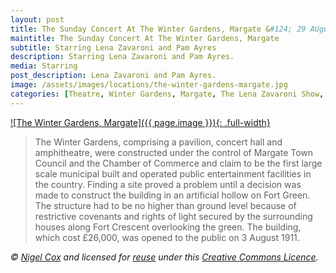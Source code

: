 ```yaml
---
layout: post
title: The Sunday Concert At The Winter Gardens, Margate &#124; 29 AUgust 1976
maintitle: The Sunday Concert At The Winter Gardens, Margate
subtitle: Starring Lena Zavaroni and Pam Ayres
description: Starring Lena Zavaroni and Pam Ayres.
media: Starring
post_description: Lena Zavaroni and Pam Ayres.
image: /assets/images/locations/the-winter-gardens-margate.jpg
categories: [Theatre, Winter Gardens, Margate, The Lena Zavaroni Show, OnThisDay29August]
---
```


[![The Winter Gardens, Margate]({{ page.image }}){: .full-width}](https://www.geograph.org.uk/photo/460492)

> The Winter Gardens, comprising a pavilion, concert hall and amphitheatre, were constructed under the control of Margate Town Council and the Chamber of Commerce and claim to be the first large scale municipal built and operated public entertainment facilities in the country. Finding a site proved a problem until a decision was made to construct the building in an artificial hollow on Fort Green. The structure had to be no higher than ground level because of restrictive covenants and rights of light secured by the surrounding houses along Fort Crescent overlooking the green. The building, which cost £26,000, was opened to the public on 3 August 1911.

<cite>&#169; [Nigel Cox](https://www.geograph.org.uk/profile/2798) and licensed for [reuse](https://www.geograph.org.uk/reuse.php?id=460492) under this [Creative Commons Licence](http://creativecommons.org/licenses/by-sa/2.0/).</cite>

